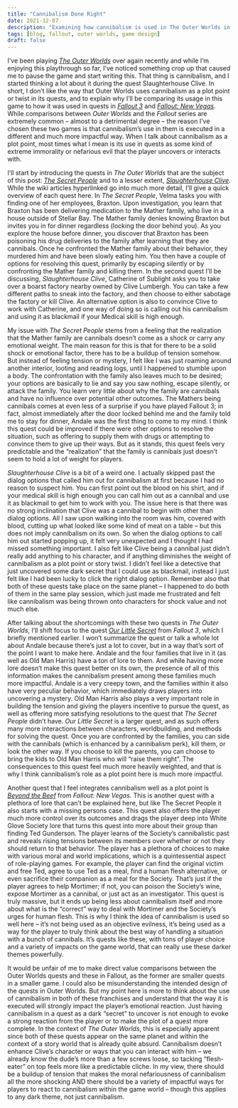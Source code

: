 ```yaml
---
title: "Cannibalism Done Right"
date: 2021-12-07
description: "Examining how cannibalism is used in The Outer Worlds in comparison to other games."
tags: [blog, fallout, outer worlds, game design]
draft: false
---
```


I’ve been playing [*The Outer Worlds*](https://en.wikipedia.org/wiki/The_Outer_Worlds) over again recently and while I’m enjoying this playthrough so far, I’ve noticed something crop up that caused me to pause the game and start writing this. That thing is cannibalism, and I started thinking a lot about it during the quest Slaughterhouse Clive. In short, I don’t like the way that Outer Worlds uses cannibalism as a plot point or twist in its quests, and to explain why I’ll be comparing its usage in this game to how it was used in quests in [*Fallout 3*](https://en.wikipedia.org/wiki/Fallout_3) and [*Fallout: New Vegas*](https://en.wikipedia.org/wiki/Fallout:_New_Vegas). While comparisons between *Outer Worlds* and the *Fallout* series are extremely common – almost to a detrimental degree – the reason I’ve chosen these two games is that cannibalism’s use in them is executed in a different and much more impactful way. When I talk about cannibalism as a plot point, most times what I mean is its use in quests as some kind of extreme immorality or nefarious evil that the player uncovers or interacts with.

I’ll start by introducing the quests in *The Outer Worlds* that are the subject of this post: [*The Secret People*](https://theouterworlds.fandom.com/wiki/The_Secret_People) and to a lesser extent, [*Slaughterhouse Clive*](https://theouterworlds.fandom.com/wiki/Slaughterhouse_Clive). While the wiki articles hyperlinked go into much more detail, I’ll give a quick overview of each quest here. In *The Secret People*, Velma tasks you with finding one of her employees, Braxton. Upon investigation, you learn that Braxton has been delivering medication to the Mather family, who live in a house outside of Stellar Bay. The Mather family denies knowing Braxton but invites you in for dinner regardless (locking the door behind you). As you explore the house before dinner, you discover that Braxton has been poisoning his drug deliveries to the family after learning that they are cannibals. Once he confronted the Mather family about their behavior, they murdered him and have been slowly eating him. You then have a couple of options for resolving this quest, primarily by escaping silently or by confronting the Mather family and killing them. In the second quest I’ll be discussing, *Slaughterhouse Clive*, Catherine of Sublight asks you to take over a boarst factory nearby owned by Clive Lumbergh. You can take a few different paths to sneak into the factory, and then choose to either sabotage the factory or kill Clive. An alternative option is also to convince Clive to work with Catherine, and one way of doing so is calling out his cannibalism and using it as blackmail if your Medical skill is high enough.

My issue with *The Secret People* stems from a feeling that the realization that the Mather family are cannibals doesn’t come as a shock or carry any emotional weight. The main reason for this is that for there to be a solid shock or emotional factor, there has to be a buildup of tension somehow. But instead of feeling tension or mystery, I felt like I was just roaming around another interior, looting and reading logs, until I happened to stumble upon a body. The confrontation with the family also leaves much to be desired; your options are basically to lie and say you saw nothing, escape silently, or attack the family. You learn very little about why the family are cannibals and have no influence over potential other outcomes. The Mathers being cannibals comes at even less of a surprise if you have played Fallout 3; in fact, almost immediately after the door locked behind me and the family told me to stay for dinner, Andale was the first thing to come to my mind. I think this quest could be improved if there were other options to resolve the situation, such as offering to supply them with drugs or attempting to convince them to give up their ways. But as it stands, this quest feels very predictable and the “realization” that the family is cannibals just doesn’t seem to hold a lot of weight for players.

*Slaughterhouse Clive* is a bit of a weird one. I actually skipped past the dialog options that called him out for cannibalism at first because I had no reason to suspect him. You can first point out the blood on his shirt, and if your medical skill is high enough you can call him out as a cannibal and use it as blackmail to get him to work with you. The issue here is that there was no strong inclination that Clive was a cannibal to begin with other than dialog options. All I saw upon walking into the room was him, covered with blood, cutting up what looked like some kind of meat on a table – but this does not imply cannibalism on its own. So when the dialog options to call him out started popping up, it felt very unexpected and I thought I had missed something important. I also felt like Clive being a cannibal just didn’t really add anything to his character, and if anything diminishes the weight of cannibalism as a plot point or story twist. I didn’t feel like a detective that just uncovered some dark secret that I could use as blackmail, instead I just felt like I had been lucky to click the right dialog option. Remember also that both of these quests take place on the same planet – I happened to do both of them in the same play session, which just made me frustrated and felt like cannibalism was being thrown onto characters for shock value and not much else.

After talking about the shortcomings with these two quests in *The Outer Worlds*, I’ll shift focus to the quest [*Our Little Secret*](https://fallout.fandom.com/wiki/Our_Little_Secret) from *Fallout 3*, which I briefly mentioned earlier. I won’t summarize the quest or talk a whole lot about Andale because there’s just a lot to cover, but in a way that’s sort of the point I want to make here. Andale and the four families that live in it (as well as Old Man Harris) have a ton of lore to them. And while having more lore doesn’t make this quest better on its own, the presence of all of this information makes the cannibalism present among these families much more impactful. Andale is a very creepy town, and the families within it also have very peculiar behavior, which immediately draws players into uncovering a mystery. Old Man Harris also plays a very important role in building the tension and giving the players incentive to pursue the quest, as well as offering more satisfying resolutions to the quest that *The Secret People* didn’t have. *Our Little Secret* is a larger quest, and as such offers many more interactions between characters, worldbuilding, and methods for solving the quest. Once you are confronted by the families, you can side with the cannibals (which is enhanced by a cannibalism perk), kill them, or look the other way. If you choose to kill the parents, you can choose to bring the kids to Old Man Harris who will “raise them right”. The consequences to this quest feel much more heavily weighted, and that is why I think cannibalism’s role as a plot point here is much more impactful.

Another quest that I feel integrates cannibalism well as a plot point is [*Beyond the Beef*](https://fallout.fandom.com/wiki/Beyond_the_Beef) from *Fallout: New Vegas*. This is another quest with a plethora of lore that can’t be explained here, but like The Secret People it also starts with a missing persons case. This quest also offers the player much more control over its outcomes and drags the player deep into White Glove Society lore that turns this quest into more about their group than finding Ted Gunderson. The player learns of the Society’s cannibalistic past and reveals rising tensions between its members over whether or not they should return to that behavior. The player has a plethora of choices to make with various moral and world implications, which is a quintessential aspect of role-playing games. For example, the player can find the original victim and free Ted, agree to use Ted as a meal, find a human flesh alternative, or even sacrifice their companion as a meal for the Society. That’s just if the player agrees to help Mortimer; if not, you can poison the Society’s wine, expose Mortimer as a cannibal, or just act as an investigator. This quest is truly massive, but it ends up being less about cannibalism itself and more about what is the “correct” way to deal with Mortimer and the Society’s urges for human flesh. This is why I think the idea of cannibalism is used so well here – it’s not being used as an objective evilness, it’s being used as a way for the player to truly think about the best way of handling a situation with a bunch of cannibals. It’s quests like these, with tons of player choice and a variety of impacts on the game world, that can really use these darker themes powerfully.

It would be unfair of me to make direct value comparisons between the Outer Worlds quests and these in Fallout, as the former are smaller quests in a smaller game. I could also be misunderstanding the intended design of the quests in Outer Worlds. But my point here is more to think about the use of cannibalism in both of these franchises and understand that the way it is executed will strongly impact the player’s emotional reaction. Just having cannibalism in a quest as a dark “secret” to uncover is not enough to evoke a strong reaction from the player or to make the plot of a quest more complete. In the context of *The Outer Worlds*, this is especially apparent since both of these quests appear on the same planet and within the context of a story world that is already quite absurd. Cannibalism doesn’t enhance Clive’s character or ways that you can interact with him – we already know the dude’s more than a few screws loose, so tacking “flesh-eater” on top feels more like a predictable cliche. In my view, there should be a buildup of tension that makes the moral nefariousness of cannibalism all the more shocking AND there should be a variety of impactful ways for players to react to cannibalism within the game world – though this applies to any dark theme, not just cannibalism.

